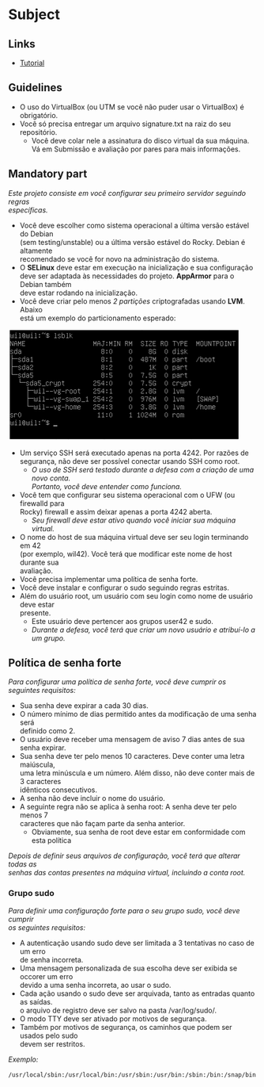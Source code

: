 # Subject

## Links
- [Tutorial](https://github.com/gemartin99/Born2beroot-Tutorial/blob/main/README_POR.md)

## Guidelines
- O uso do VirtualBox (ou UTM se você não puder usar o VirtualBox) é obrigatório.
- Você só precisa entregar um arquivo signature.txt na raiz do seu repositório.
  - Você deve colar nele a assinatura do disco virtual da sua máquina.\
  Vá em Submissão e avaliação por pares para mais informações.

## Mandatory part

*Este projeto consiste em você configurar seu primeiro servidor seguindo regras\
específicas.*
- Você deve escolher como sistema operacional a última versão estável do Debian\
(sem testing/unstable) ou a última versão estável do Rocky. Debian é altamente\
recomendado se você for novo na administração do sistema.
- O **SELinux** deve estar em execução na inicialização e sua configuração\
deve ser adaptada às necessidades do projeto. **AppArmor** para o Debian também\
deve estar rodando na inicialização.
- Você deve criar pelo menos *2 partições* criptografadas usando **LVM**. Abaixo\
está um exemplo do particionamento esperado:

![image1.png](./image1.png)

- Um  serviço  SSH  será  executado  apenas  na  porta  4242.  Por  razões  de\
segurança,  não  deve  ser possível  conectar  usando  SSH  como  root.
  - *O uso de SSH será testado durante a defesa com a criação de uma novo conta.\
Portanto, você deve entender como funciona.*
- Você tem que configurar seu sistema operacional com o UFW (ou firewalld para\
Rocky) firewall e assim deixar apenas a porta 4242 aberta.
  - *Seu firewall deve estar ativo quando você iniciar sua máquina virtual.*
- O nome do host de sua máquina virtual deve ser seu login terminando em 42\
(por exemplo, wil42). Você terá que modificar este nome de host durante sua\
avaliação.
- Você precisa implementar uma política de senha forte.
- Você deve instalar e configurar o sudo seguindo regras estritas.
- Além do usuário root, um usuário com seu login como nome de usuário deve estar\
presente.
  - Este usuário deve pertencer aos grupos user42 e sudo.
  - *Durante a defesa, você terá que criar um novo usuário e atribuí-lo a um grupo.*
## Política de senha forte
*Para configurar uma política de senha forte, você deve cumprir os seguintes
requisitos:*
- Sua senha deve expirar a cada 30 dias.
- O número mínimo de dias permitido antes da modificação de uma senha será\
definido como 2.
- O usuário deve receber uma mensagem de aviso 7 dias antes de sua senha expirar.
- Sua senha deve ter pelo menos 10 caracteres. Deve conter uma letra maiúscula,\
uma letra minúscula e um número. Além disso, não deve conter mais de 3 caracteres\
idênticos consecutivos.
- A senha não deve incluir o nome do usuário.
- A seguinte regra não se aplica à senha root: A senha deve ter pelo menos 7\
caracteres que não façam parte da senha anterior.
  - Obviamente, sua senha de root deve estar em conformidade com esta política

*Depois de definir seus arquivos de configuração, você terá que alterar todas as\
senhas das contas presentes na máquina virtual, incluindo a conta root.*

### Grupo sudo 
*Para definir uma configuração forte para o seu grupo sudo, você deve cumprir\
os seguintes requisitos:*
- A autenticação usando sudo deve ser limitada a 3 tentativas no caso de um erro\
de senha incorreta.
- Uma mensagem personalizada de sua escolha deve ser exibida se occorer um erro\
devido a uma senha incorreta, ao usar o sudo.
- Cada ação usando o sudo deve ser arquivada, tanto as entradas quanto as saídas.\
o arquivo de registro deve ser salvo na pasta /var/log/sudo/.
- O modo TTY deve ser ativado por motivos de segurança.
- Também por motivos de segurança, os caminhos que podem ser usados pelo sudo\
devem ser restritos.

*Exemplo:*
```sh
/usr/local/sbin:/usr/local/bin:/usr/sbin:/usr/bin:/sbin:/bin:/snap/bin
```
